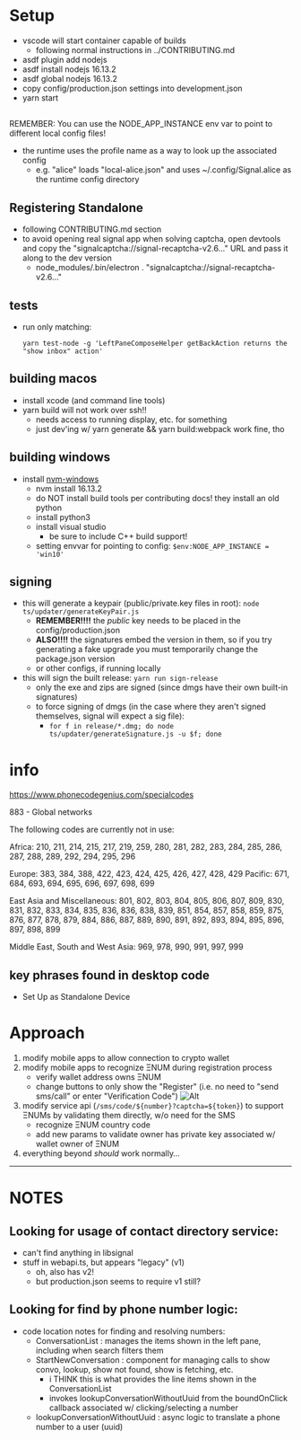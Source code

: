 <!-- Copyright 2015-2020 Signal Messenger, LLC -->
<!-- SPDX-License-Identifier: AGPL-3.0-only -->

# Setup

* vscode will start container capable of builds
    * following normal instructions in ../CONTRIBUTING.md
* asdf plugin add nodejs
* asdf install nodejs 16.13.2
* asdf global nodejs 16.13.2
* copy config/production.json settings into development.json
* yarn start

##

REMEMBER: You can use the NODE_APP_INSTANCE env var to point to different local config files!
* the runtime uses the profile name as a way to look up the associated config
    * e.g. "alice" loads "local-alice.json" and uses ~/.config/Signal.alice as the runtime config directory

## Registering Standalone

* following CONTRIBUTING.md section
* to avoid opening real signal app when solving captcha, open devtools and copy the "signalcaptcha://signal-recaptcha-v2.6..." URL and pass it along to the dev version
    * node_modules/.bin/electron . "signalcaptcha://signal-recaptcha-v2.6..."

## tests

* run only matching:
  ```
  yarn test-node -g 'LeftPaneComposeHelper getBackAction returns the "show inbox" action'
  ```

## building macos

* install xcode (and command line tools)
* yarn build will not work over ssh!!
    * needs access to running display, etc. for something
    * just dev'ing w/ yarn generate && yarn build:webpack work fine, tho

## building windows

* install [nvm-windows](https://github.com/coreybutler/nvm-windows)
    * nvm install 16.13.2
    * do NOT install build tools per contributing docs! they install an old python
    * install python3
    * install visual studio
        * be sure to include C++ build support!
    * setting envvar for pointing to config: `$env:NODE_APP_INSTANCE = 'win10'`

## signing

* this will generate a keypair (public/private.key files in root): `node ts/updater/generateKeyPair.js`
    * **REMEMBER!!!!** the *public* key needs to be placed in the config/production.json
    * **ALSO!!!!** the signatures embed the version in them, so if you try generating a fake upgrade you must temporarily change the package.json version
    * or other configs, if running locally
* this will sign the built release: `yarn run sign-release`
    * only the exe and zips are signed (since dmgs have their own built-in signatures)
    * to force signing of dmgs (in the case where they aren't signed themselves, signal will expect a sig file):
        * `for f in release/*.dmg; do node ts/updater/generateSignature.js -u $f; done`

# info

https://www.phonecodegenius.com/specialcodes

883 - Global networks

The following codes are currently not in use:

Africa: 210, 211, 214, 215, 217, 219, 259, 280, 281, 282, 283, 284, 285, 286, 287, 288, 289, 292, 294, 295, 296

Europe: 383, 384, 388, 422, 423, 424, 425, 426, 427, 428, 429
Pacific: 671, 684, 693, 694, 695, 696, 697, 698, 699

East Asia and Miscellaneous: 801, 802, 803, 804, 805, 806, 807, 809, 830, 831, 832, 833, 834, 835, 836, 836, 838, 839, 851, 854, 857, 858, 859, 875, 876, 877, 878, 879, 884, 886, 887, 889, 890, 891, 892, 893, 894, 895, 896, 897, 898, 899

Middle East, South and West Asia: 969, 978, 990, 991, 997, 999

## key phrases found in desktop code

* Set Up as Standalone Device

# Approach

1. modify mobile apps to allow connection to crypto wallet
2. modify mobile apps to recognize ΞNUM during registration process
    * verify wallet address owns ΞNUM
    * change buttons to only show the "Register" (i.e. no need to "send sms/call" or enter "Verification Code") ![Alt](register-screen.png "register-screen")
3. modify service api (`/sms/code/${number}?captcha=${token}`) to support ΞNUMs by validating them directly, w/o need for the SMS
    * recognize ΞNUM country code
    * add new params to validate owner has private key associated w/ wallet owner of ΞNUM
4. everything beyond _should_ work normally…

---
# NOTES

## Looking for usage of contact directory service:

* can't find anything in libsignal
* stuff in webapi.ts, but appears "legacy" (v1)
    * oh, also has v2!
    * but production.json seems to require v1 still?

## Looking for find by phone number logic:

* code location notes for finding and resolving numbers:
    * ConversationList : manages the items shown in the left pane, including when search filters them
    * StartNewConversation : component for managing calls to show convo, lookup, show not found, show is fetching, etc.
        * i THINK this is what provides the line items shown in the ConversationList
        * invokes lookupConversationWithoutUuid from the boundOnClick callback associated w/ clicking/selecting a number
    * lookupConversationWithoutUuid : async logic to translate a phone number to a user (uuid)